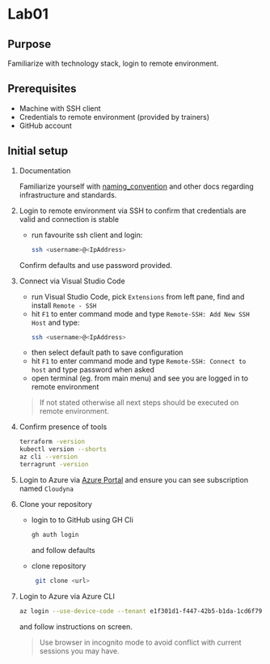 # Lab01

## Purpose

Familiarize with technology stack, login to remote environment.

## Prerequisites

- Machine with SSH client
- Credentials to remote environment (provided by trainers)
- GitHub account

## Initial setup

1. Documentation

   Familiarize yourself with [naming_convention](/docs/naming_convention.md) and other docs regarding infrastructure and standards.

2. Login to remote environment via SSH to confirm that credentials are valid and connection is stable

   - run favourite ssh client and login:
     ```bash
     ssh <username>@<IpAddress>
     ```
    Confirm defaults and use password provided.

3. Connect via Visual Studio Code

   - run Visual Studio Code, pick `Extensions` from left pane, find and install `Remote - SSH`
   - hit `F1` to enter command mode and type `Remote-SSH: Add New SSH Host` and type:
     ```bash
     ssh <username>@<IpAddress>
     ```
   - then select default path to save configuration
   - hit `F1` to enter command mode and type `Remote-SSH: Connect to host` and type password when asked
   - open terminal (eg. from main menu) and see you are logged in to remote environment

   >If not stated otherwise all next steps should be executed on remote environment.

4. Confirm presence of tools

   ```bash
   terraform -version
   kubectl version --shorts
   az cli --version
   terragrunt -version
   ```
5. Login to Azure via [Azure Portal](https://portal.azure.com) and ensure you can see subscription named `Cloudyna`

6. Clone your repository 
   
   - login to to GitHub using GH Cli
     ```bash
     gh auth login
     ```
     and follow defaults

   - clone repository
     ```bash
      git clone <url>
     ```

7. Login to Azure via Azure CLI

   ```bash
   az login --use-device-code --tenant e1f301d1-f447-42b5-b1da-1cd6f79ed0eb
   ```
   and follow instructions on screen.

   > Use browser in incognito mode to avoid conflict with current sessions you may have.